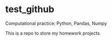 # test_github
Computational practice: Python, Pandas, Numpy

This is a repo to store my homework projects
